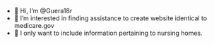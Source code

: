 - 👋 Hi, I’m @Guera18r
- 👀 I’m interested in finding assistance to create website identical to medicare.gov
- 🌱 I only want to include information pertaining to nursing homes. 
<!---
Guera18r/Guera18r is a ✨ special ✨ repository because its `README.md` (this file) appears on your GitHub profile.
You can click the Preview link to take a look at your changes.
--->
